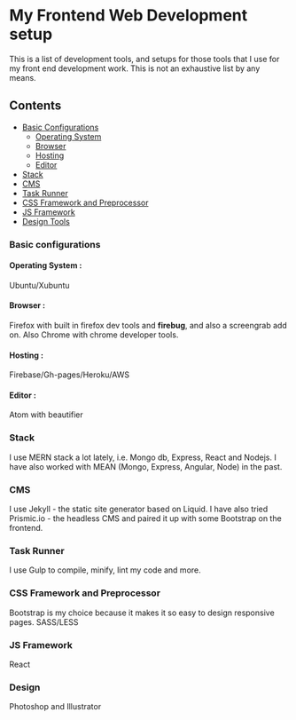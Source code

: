 # My Frontend Web Development setup

This is a list of development tools, and setups for those tools that I use for my front end development work. This is not an exhaustive list by any means.

## Contents

* [Basic Configurations](#config)
  * [Operating System](#os)
  * [Browser](#browser)
  * [Hosting](#hosting)
  * [Editor](#editor)
* [Stack](#stack)
* [CMS](#cms)
* [Task Runner](#task)
* [CSS Framework and Preprocessor](#css)
* [JS Framework](#js)
* [Design Tools](#des)


### <a name="config"></a> Basic configurations

#### <a name="os"></a> Operating System : 
Ubuntu/Xubuntu

#### <a name="browser"></a> Browser : 
Firefox with built in firefox dev tools and **firebug**, and also a screengrab add on. Also Chrome with chrome developer tools.

#### <a name="hosting"></a> Hosting : 
Firebase/Gh-pages/Heroku/AWS

#### <a name="editor"></a> Editor : 
Atom with beautifier

### <a name="stack"></a>Stack

I use MERN stack a lot lately, i.e. Mongo db, Express, React and Nodejs. I have also worked with MEAN (Mongo, Express, Angular, Node) in the past.

### <a name="cms"></a>CMS

I use Jekyll - the static site generator based on Liquid. I have also tried Prismic.io - the headless CMS and paired it up with some Bootstrap on the frontend.

### <a name="task"></a>Task Runner

I use Gulp to compile, minify, lint my code and more.

### <a name="css"></a>CSS Framework and Preprocessor

Bootstrap is my choice because it makes it so easy to design responsive pages. 
SASS/LESS

###  <a name="js"></a>JS Framework

React

### <a name="des"></a>Design

Photoshop and Illustrator
